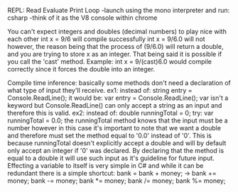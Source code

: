 REPL: Read Evaluate Print Loop
	-launch using the mono interpreter and run: csharp
	-think of it as the V8 console within chrome
	
You can't expect integers and doubles (decimal numbers) to play nice with each other
	int x = 9/6 will compile successfully
	int x = 9/6.0 will not however, the reason being that the process of (9/6.0) will return a double, and you are trying to store x as an integer. That being said it is possible if you call the 'cast' method. Example: int x = 9/(cast)6.0 would compile correctly since it forces the double into an integer.
	
Compile time inference: basically some methods don't need a declaration of what type of input they'll receive.
	ex1: instead of:
		string entry = Console.ReadLine();
	it would be:
		var entry = Console.ReadLine();
	var isn't a keyword but Console.ReadLine() can only accept a string as an input and therefore this is valid.
	ex2: instead of:
		double runningTotal = 0;
	try:
		var runningTotal = 0.0;
	the runningTotal method knows that the input must be a number however in this case it's important to note that we want a double and therefore must set the method equal to '0.0' instead of '0'. This is because runningTotal doesn't explicitly accept a double and will by default only accept an integer if '0' was declared. By declaring that the method is equal to a double it will use such input as it's guideline for future input.
Effecting a variable to itself is very simple in C# and while it can be redundant there is a simple shortcut:
	bank = bank + money; -> bank += money;
	bank -= money;
	bank *= money;
	bank /= money;
	bank %= money;

